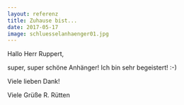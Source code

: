 ```yaml
---
layout: referenz
title: Zuhause bist...
date: 2017-05-17
image: schluesselanhaenger01.jpg
---
```


Hallo Herr Ruppert,

super, super schöne Anhänger! Ich bin sehr begeistert! :-)

Viele lieben Dank!

Viele Grüße
R. Rütten



